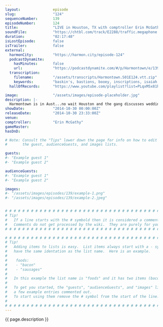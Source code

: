 ```yaml
---
layout:               episode
slug:                 "124"
sequenceNumber:       139
episodeNumber:        124
title:                "LIVE in Houston, TX with comptroller Erin McGathy!"
soundFile:            "https://chtbl.com/track/E2288/traffic.megaphone.fm/STA5167677903.mp3?updated=1561588429"
duration:             "02:17:48"
isLostEpisode:        false
isTrailer:            false
external:
  harmonCity:         "https://harmon.city/episode-124"
  podcastDynamite:
    hasMinutes:       false
    url:              "https://podcastdynamite.com/#/p/Harmontown/e/139/124"
  transcription:
    filename:         "/assets/transcripts/Harmontown.S01E124.vtt.zip"
    keywords:         "baskin's, bastions, booey, inscriptions, isaiah's, sun-dried, mausoleum, dunkel, kroger, baba, houston, caroline, dabber, lil, baskins, mork, rouge, boyfriends, tequila, michael's, bottomless, dentists, marco, nurture, pillows"
  hallOfRecords:      "https://www.youtube.com/playlist?list=PLqxM5x81hNOaOupNXko_UDIl0MjHY7UVi"

image:                "/assets/images/episode-placeholder.jpg"
description: |-
  Harmontown is in Aust...no wait Houston and the gang discusses weddings, Erin hosts a game corner and producer Dustin shares stories about cum.
showDate:             "2014-10-30 00:00:00Z"
releaseDate:          "2014-10-30 23:33:00Z"
venue:                
comptroller:          "Erin McGathy"
gameMaster:           
hasDnD:               

# Note: Consult the "Tips" lower down the page for info on how to edit
#       the guest, audienceGuests, and images lists.

guests:
#- "Example guest 1"
#- "Example guest 2"

audienceGuests:
#- "Example guest 1"
#- "Example guest 2"

images:
#- "/assets/images/episodes/139/example-1.png"
#- "/assets/images/episodes/139/example-2.jpeg"


# # # # # # # # # # # # # # # # # # # # # # # # # # # # # # # # # # # # # # # # # # # # #
# Tip!
#   If a line starts with the # symbold then it is considered a comment.
#   Comments do not get processed by the wiki.  They are purely for your information.
# # # # # # # # # # # # # # # # # # # # # # # # # # # # # # # # # # # # # # # # # # # # #

# # # # # # # # # # # # # # # # # # # # # # # # # # # # # # # # # # # # # # # # # # # # #
# Tip!
#   Adding items to lists is easy.  List items always start with a - symbol and have
#   have the same identation as the list name.  Here is an example.
#
#    foods:
#    - "bacon"
#    - "sausages"
#
#   In this example the list name is "foods" and it has two items (bacon, and sausages).
#
#   To get you started, the "guests", "audienceGuests", and "images" lists below have
#   a few example entries commented out.
#   To start using them remove the # symbol from the start of the line.
#
# # # # # # # # # # # # # # # # # # # # # # # # # # # # # # # # # # # # # # # # # # # # #
---
```


<!-- The episode description will be rendered here -->
{{ page.description }}

<!-- Add your content BELOW here -->
<!-- vvvvvvvvvvvvvvvvvvvvvvvvvvv -->




<!-- ^^^^^^^^^^^^^^^^^^^^^^^^^^^ -->
<!-- Add your content ABOVE here -->

<!-- The episode gallery will be rendered here -->